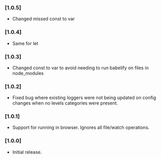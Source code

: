 ### [1.0.5]
* Changed missed const to var

### [1.0.4]
* Same for let 

### [1.0.3]
* Changed const to var to avoid needing to run babelify on files in node_modules

### [1.0.2]
* Fixed bug where existing loggers were not being updated on config changes when no levels categories were present.

### [1.0.1]
* Support for running in browser. Ignores all file/watch operations.

### [1.0.0]
* Initial release.
